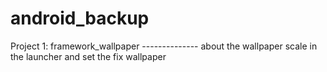android_backup
==============

Project 1: framework_wallpaper  -------------- about the wallpaper scale in the launcher and set the fix wallpaper  
